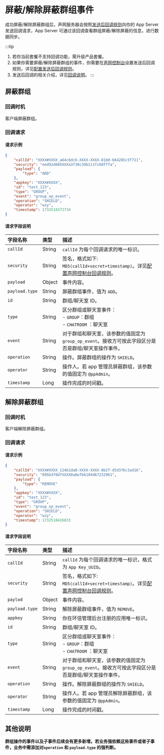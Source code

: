 # 屏蔽/解除屏蔽群组事件 

成功屏蔽/解除屏蔽群组后，声网服务器会按照[发送后回调规则](callback_postsending.html#发送后回调规则)向你的 App Server 发送回调请求，App Server 可通过该回调查看群组屏蔽/解除屏蔽的信息，进行数据同步。

:::tip
1. 若你当前套餐不支持回调功能，需升级产品套餐。
2. 如果你需要屏蔽/解除屏蔽群组的事件，你需要在[声网控制台](https://console.shengwang.cn/overview)设置发送后回调规则，详见[配置发送后回调规则](callback_postsending.html#发送后回调规则)。
3. 发送后回调的相关介绍，详见[回调说明](/docs/sdk/server-side/callback_postsending.html)。
:::

## 屏蔽群组

### 回调时机

客户端屏蔽群组。

### 回调请求

#### 请求示例

```json
{
    "callId": "XXXX#XXXX_a64cbdc6-XXXX-XXXX-81b0-b64285c5f711",
    "security": "eed92d60XXXXa3f30c39b111fc0dfffa",
    "payload": {
        "type": "ADD"
    },
    "appkey": "XXXX#XXXX",
    "id": "test_123",
    "type": "GROUP",
    "event": "group_op_event",
    "operation": "SHIELD",
    "operator": "wzy",
    "timestamp": 1732518372734
}
```

#### 请求字段说明

| 字段名称         | 类型   | 描述                                                         |
| :------------- | :----- | :----------------------------------------------------------- |
| `callId`       | String | `callId` 为每个回调请求的唯一标识。 |
| `security`     | String | 签名，格式如下: `MD5(callId+secret+timestamp)`。详见[配置声网控制台回调规则](callback_postsending.html#发送后回调规则)。|
| `payload`       | Object | 事件内容。                                                     |
| `payload.type` | String | 屏蔽群组事件，值为 `ADD`。 |
| `id`           | String | 群组/聊天室 ID。                                                |
| `type`         | String | 区分群组或聊天室事件：<br/> - `GROUP`：群组 <br/> - `CHATROOM` ：聊天室     |
| `event`        | String | 对于群组和聊天室，该参数的值固定为 `group_op_event`。接收方可按此字段区分是否是群组/聊天室操作事件。 |
| `operation`    | String | 操作。屏蔽群组的操作为 `SHIELD`。 |
| `operator`     | String | 操作人。若 app 管理员屏蔽群组，该参数的值固定为 `@ppAdmin`。                                      |
| `timestamp`    | Long   | 操作完成的时间戳。                             |

## 解除屏蔽群组

### 回调时机

客户端解除屏蔽群组。

### 回调请求

#### 请求示例

```json
{
    "callId": "XXXX#XXXX_124b1da0-XXXX-XXXX-8b2f-d5d376c3ad16",
    "security": "895b3f0dfXXXX0a8efb6104d67232961",
    "payload": {
        "type": "REMOVE"
    },
    "appkey": "XXXX#XXXX",
    "id": "test_123",
    "type": "GROUP",
    "event": "group_op_event",
    "operation": "SHIELD",
    "operator": "wzy",
    "timestamp": 1732518426833
}
```

#### 请求字段说明

| 字段名称         | 类型   | 描述                                                         |
| :------------- | :----- | :----------------------------------------------------------- |
| `callId`       | String | `callId` 为每个回调请求的唯一标识，格式为 `App Key_UUID`。 |
| `security`     | String | 签名，格式如下: `MD5(callId+secret+timestamp)`。详见[配置声网控制台回调规则](callback_postsending.html#发送后回调规则)。|
| `paylod`       | Object | 事件内容。                                                     |
| `payload.type` | String | 解除屏蔽群组事件，值为 `REMOVE`。 |
| `appkey`       | String | 你在环信管理后台注册的应用唯一标识。                                |
| `id`           | String | 群组/聊天室 ID。                                                |
| `type`         | String | 区分群组或聊天室事件：<br/> - `GROUP`：群组 <br/> - `CHATROOM` ：聊天室     |
| `event`        | String | 对于群组和聊天室，该参数的值固定为 `group_op_event`。接收方可按此字段区分是否是群组/聊天室操作事件。 |
| `operation`    | String | 操作。解除屏蔽群组的操作为 `SHIELD`。 |
| `operator`     | String | 操作人。若 app 管理员解除屏蔽群组，该参数的值固定为 `@ppAdmin`。             |
| `timestamp`    | Long   | 操作完成的时间戳。                             |

## 其他说明

**群组操作的事件以及子事件后续会有更多新增。若业务强依赖这些事件或者子事件，业务中需添加对`operation` 和 `payload.type` 的强判断。**
